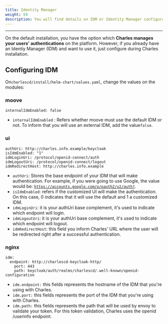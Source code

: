 ```yaml
---
title: Identity Manager
weight: 59
description: You will find details on IDM or Identity Manager configuration
---
```


---

On the default installation, you have the option which **Charles manages your users' authentications** on the platform. However, if you already have an Identiy Manager \(IDM\) and want to use it, just configure during Charles installation. 

## Configuring IDM

On`charlescd/install/helm-chart/values.yaml`, change the values on the modules:

### **moove**

```text
internalIdmEnabled: false
```

* `internalIdmEnabled` : Refers whether moove must use the default IDM or not. To inform that you will use an external IDM, add the value`false`.

### **ui**

```text
authUri: http://charles.info.example/keycloak
isIdmEnabled: "1"
idmLoginUri: /protocol/openid-connect/auth
idmLogoutUri: /protocol/openid-connect/logout
idmRedirectHost: http://charles.info.example
```

* `authUri`: Stores the base endpoint of your IDM that will make authentication. For example, if you were going to use Google, the value would be:  [`https://accounts.google.com/o/oauth2/v2/auth?`](https://accounts.google.com/o/oauth2/v2/auth?). 
* `isIdmEnabled`: refers if the customized UI will make the authentication. On this case, 0 indicates that it will use the default and 1 a customized IDM. 
* `idmLoginUri`:  it is your authUri base complement,  it's used to indicate  which endpoint will login.  
* `idmLogoutUri`:  it is your authUri base complement,  it's used to indicate  which endpoint will logout. 
* `idmRedirectHost`: this field you inform Charles' URL where the user will be redirected right after a successful authentication. 

### **nginx**

```text
idm:
  endpoint: http://charlescd-keycloak-http/
	port: 443
	path: keycloak/auth/realms/charlescd/.well-known/openid-configuration
```

* `idm.endpoint:` this fields represents the hostname of the IDM that you're using with Charles.
* `idm.port:` this fields represents the port of the IDM that you're using with Charles. 
* `idm.path:` this fields represents the path that will be used by envoy to validate your token. For this token validation, Charles uses the openid /userinfo endpoint.
